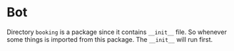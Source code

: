 # Bot

Directory `booking` is a package since it contains `__init__` file. So whenever some things is imported from this package. The `__init__` will run first.
